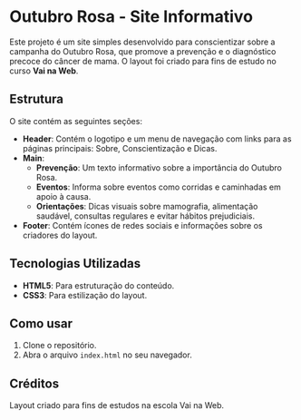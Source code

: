 # Outubro Rosa - Site Informativo

Este projeto é um site simples desenvolvido para conscientizar sobre a campanha do Outubro Rosa, que promove a prevenção e o diagnóstico precoce do câncer de mama. O layout foi criado para fins de estudo no curso **Vai na Web**.

## Estrutura

O site contém as seguintes seções:

- **Header**: Contém o logotipo e um menu de navegação com links para as páginas principais: Sobre, Conscientização e Dicas.
- **Main**:
  - **Prevenção**: Um texto informativo sobre a importância do Outubro Rosa.
  - **Eventos**: Informa sobre eventos como corridas e caminhadas em apoio à causa.
  - **Orientações**: Dicas visuais sobre mamografia, alimentação saudável, consultas regulares e evitar hábitos prejudiciais.
- **Footer**: Contém ícones de redes sociais e informações sobre os criadores do layout.

## Tecnologias Utilizadas

- **HTML5**: Para estruturação do conteúdo.
- **CSS3**: Para estilização do layout.

## Como usar

1. Clone o repositório.
2. Abra o arquivo `index.html` no seu navegador.

## Créditos

Layout criado para fins de estudos na escola Vai na Web.